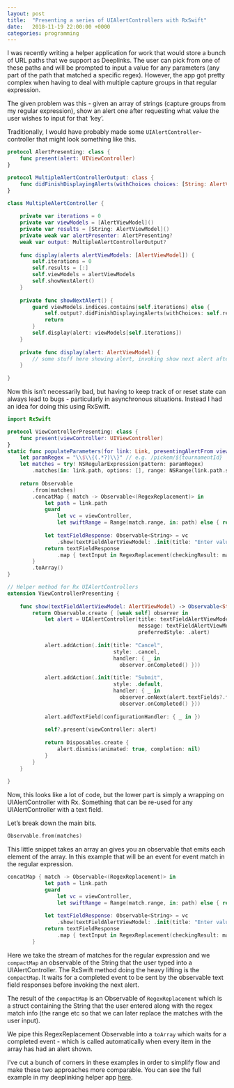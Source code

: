 ```yaml
---
layout: post
title:  "Presenting a series of UIAlertControllers with RxSwift"
date:   2018-11-19 22:00:00 +0000
categories: programming
---
```

I was recently writing a helper application for work that would store a bunch of URL paths that we support as Deeplinks. The user can pick from one of these paths and will be prompted to input a value for any parameters (any part of the path that matched a specific regex). However, the app got pretty complex when having to deal with multiple capture groups in that regular expression.

The given problem was this - given an array of strings (capture groups from my regular expression), show an alert one after requesting what value the user wishes to input for that ‘key’.

Traditionally, I would have probably made some `UIAlertController`-controller that might look something like this.

```swift
protocol AlertPresenting: class {
    func present(alert: UIViewController)
}

protocol MultipleAlertControllerOutput: class {
    func didFinishDisplayingAlerts(withChoices choices: [String: AlertViewModel])
}

class MultipleAlertController {
    
    private var iterations = 0
    private var viewModels = [AlertViewModel]()
    private var results = [String: AlertViewModel]()
    private weak var alertPresenter: AlertPresenting?
    weak var output: MultipleAlertControllerOutput?
    
    func display(alerts alertViewModels: [AlertViewModel]) {
        self.iterations = 0
        self.results = [:]
        self.viewModels = alertViewModels
        self.showNextAlert()
    }
    
    private func showNextAlert() {
        guard viewModels.indices.contains(self.iterations) else {
            self.output?.didFinishDisplayingAlerts(withChoices: self.results)
            return
        }
        self.display(alert: viewModels[self.iterations])
    }
    
    private func display(alert: AlertViewModel) {
        // some stuff here showing alert, invoking show next alert after completion
    }
    
}
```

Now this isn’t necessarily bad, but having to keep track of or reset state can always lead to bugs - particularly in asynchronous situations. Instead I had an idea for doing this using RxSwift.

```swift
import RxSwift

protocol ViewControllerPresenting: class {
    func present(viewController: UIViewController)
}
static func populateParameters(for link: Link, presentingAlertFrom viewController: ViewControllerPresenting?) -> Observable<[RegexReplacement]> {
    let paramRegex = "\\$\\{(.*?)\\}" // e.g. /pickem/${tournamentId}
    let matches = try! NSRegularExpression(pattern: paramRegex)
        .matches(in: link.path, options: [], range: NSRange(link.path.startIndex..., in: link.path))
    
    return Observable
        .from(matches)
        .concatMap { match -> Observable<(RegexReplacement)> in
            let path = link.path
            guard
                let vc = viewController,
                let swiftRange = Range(match.range, in: path) else { return Observable.empty() }
            
            let textFieldResponse: Observable<String> = vc
                .show(textFieldAlertViewModel: .init(title: "Enter value for \(String(path[swiftRange]))", message: nil))
            return textFieldResponse
                .map { textInput in RegexReplacement(checkingResult: match, replacement: textInput) }
        }
        .toArray()
}
```

```swift
// Helper method for Rx UIAlertControllers
extension ViewControllerPresenting {
    
    func show(textFieldAlertViewModel: AlertViewModel) -> Observable<String> {
        return Observable.create { [weak self] observer in
            let alert = UIAlertController(title: textFieldAlertViewModel.title,
                                          message: textFieldAlertViewModel.message,
                                          preferredStyle: .alert)
            
            alert.addAction(.init(title: "Cancel",
                                  style: .cancel,
                                  handler: { _ in
                                    observer.onCompleted() }))
            
            alert.addAction(.init(title: "Submit",
                                  style: .default,
                                  handler: { _ in
                                    observer.onNext(alert.textFields?.first?.text ?? "")
                                    observer.onCompleted() }))
            
            alert.addTextField(configurationHandler: { _ in })
            
            self?.present(viewController: alert)
            
            return Disposables.create {
                alert.dismiss(animated: true, completion: nil)
            }
        }
    }
    
}
```

Now, this looks like a lot of code, but the lower part is simply a wrapping on UIAlertController with Rx. Something that can be re-used for any UIAlertController with a text field.

Let’s break down the main bits. 

```swift
Observable.from(matches)
```
This little snippet takes an array an gives you an observable that emits each element of the array. In this example that will be an event for event match in the regular expression.

```swift
concatMap { match -> Observable<(RegexReplacement)> in
            let path = link.path
            guard
                let vc = viewController,
                let swiftRange = Range(match.range, in: path) else { return Observable.empty() }
            
            let textFieldResponse: Observable<String> = vc
                .show(textFieldAlertViewModel: .init(title: "Enter value for \(String(path[swiftRange]))", message: nil))
            return textFieldResponse
                .map { textInput in RegexReplacement(checkingResult: match, replacement: textInput) }
        }
```

Here we take the stream of matches for the regular expression and we `compactMap` an observable of the String that the user typed into a UIAlertController. The RxSwift method doing the heavy lifting is the `compactMap`. It waits for a completed event to be sent by the observable text field responses before invoking the next alert. 

The result of the `compactMap` is an Observable of `RegexReplacement` which is a struct containing the String that the user entered along with the regex match info (the range etc so that we can later replace the matches with the user input).

We pipe this RegexReplacement Observable into a `toArray` which waits for a completed event - which is called automatically when every item in the array has had an alert shown.

I’ve cut a bunch of corners in these examples in order to simplify flow and make these two approaches more comparable. You can see the full example in my deeplinking helper app [here](https://github.com/rorydbain/hyrulelink).